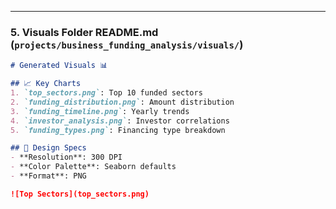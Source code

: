 ---

### **5. Visuals Folder README.md** (`projects/business_funding_analysis/visuals/`)
```markdown
# Generated Visuals 📊

## 📈 Key Charts
1. `top_sectors.png`: Top 10 funded sectors
2. `funding_distribution.png`: Amount distribution
3. `funding_timeline.png`: Yearly trends
4. `investor_analysis.png`: Investor correlations
5. `funding_types.png`: Financing type breakdown

## 🎨 Design Specs
- **Resolution**: 300 DPI
- **Color Palette**: Seaborn defaults
- **Format**: PNG

![Top Sectors](top_sectors.png)
